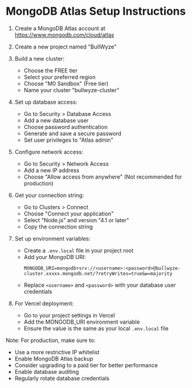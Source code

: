 # MongoDB Atlas Setup Instructions

1. Create a MongoDB Atlas account at https://www.mongodb.com/cloud/atlas

2. Create a new project named "BullWyze"

3. Build a new cluster:
   - Choose the FREE tier
   - Select your preferred region
   - Choose "M0 Sandbox" (Free tier)
   - Name your cluster "bullwyze-cluster"

4. Set up database access:
   - Go to Security > Database Access
   - Add a new database user
   - Choose password authentication
   - Generate and save a secure password
   - Set user privileges to "Atlas admin"

5. Configure network access:
   - Go to Security > Network Access
   - Add a new IP address
   - Choose "Allow access from anywhere" (Not recommended for production)

6. Get your connection string:
   - Go to Clusters > Connect
   - Choose "Connect your application"
   - Select "Node.js" and version "4.1 or later"
   - Copy the connection string

7. Set up environment variables:
   - Create a `.env.local` file in your project root
   - Add your MongoDB URI:
     ```
     MONGODB_URI=mongodb+srv://<username>:<password>@bullwyze-cluster.xxxxx.mongodb.net/?retryWrites=true&w=majority
     ```
   - Replace `<username>` and `<password>` with your database user credentials

8. For Vercel deployment:
   - Go to your project settings in Vercel
   - Add the MONGODB_URI environment variable
   - Ensure the value is the same as your local `.env.local` file

Note: For production, make sure to:
- Use a more restrictive IP whitelist
- Enable MongoDB Atlas backup
- Consider upgrading to a paid tier for better performance
- Enable database auditing
- Regularly rotate database credentials